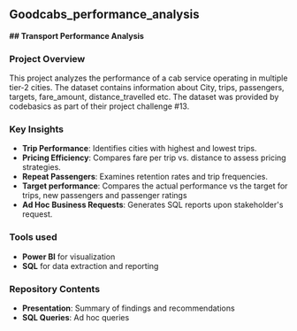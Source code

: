 ## Goodcabs_performance_analysis

**## Transport Performance Analysis**  

###  Project Overview  
This project analyzes the performance of a cab service operating in multiple tier-2 cities. The dataset contains information about City, trips, passengers, targets, fare_amount, distance_travelled etc. The dataset was provided by codebasics as part of their project challenge #13.

###  Key Insights  
- **Trip Performance**: Identifies cities with highest and lowest trips.  
- **Pricing Efficiency**: Compares fare per trip vs. distance to assess pricing strategies.  
- **Repeat Passengers**: Examines retention rates and trip frequencies.  
- **Target performance**: Compares the actual performance vs the target for trips, new passengers and passenger ratings  
- **Ad Hoc Business Requests**: Generates SQL reports upon stakeholder's request.  

###  Tools used  
- **Power BI** for visualization  
- **SQL** for data extraction and reporting  

###  Repository Contents   
- **Presentation**: Summary of findings and recommendations  
- **SQL Queries**: Ad hoc queries
